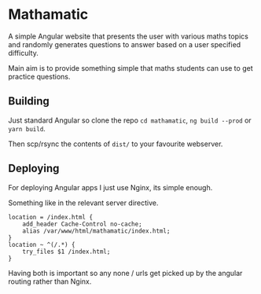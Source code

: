 # Mathamatic

A simple Angular website that presents the user with various maths topics and randomly generates questions to answer based on a user
specified difficulty.

Main aim is to provide something simple that maths students can use to get practice questions.

## Building

Just standard Angular so clone the repo `cd mathamatic`, `ng build --prod` or `yarn build`.

Then scp/rsync the contents of `dist/` to your favourite webserver.

## Deploying

For deploying Angular apps I just use Nginx, its simple enough.

Something like in the relevant server directive.

```
location = /index.html {
    add_header Cache-Control no-cache;
    alias /var/www/html/mathamatic/index.html;
}
location ~ ^(/.*) {
    try_files $1 /index.html;
}
```

Having both is important so any none / urls get picked up by the angular routing
rather than Nginx.
